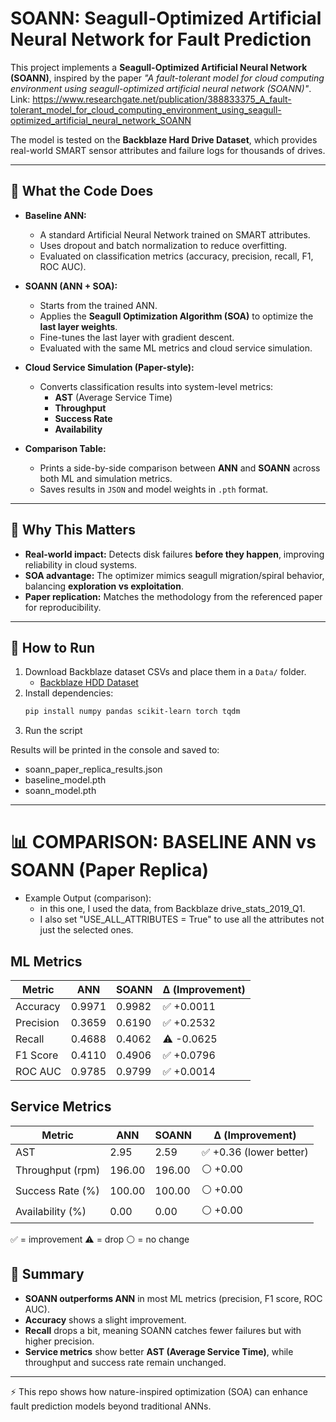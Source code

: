 # SOANN: Seagull-Optimized Artificial Neural Network for Fault Prediction  

This project implements a **Seagull-Optimized Artificial Neural Network (SOANN)**, inspired by the paper *"A fault-tolerant model for cloud computing environment using seagull-optimized artificial neural network (SOANN)"*.  
Link: https://www.researchgate.net/publication/388833375_A_fault-tolerant_model_for_cloud_computing_environment_using_seagull-optimized_artificial_neural_network_SOANN

The model is tested on the **Backblaze Hard Drive Dataset**, which provides real-world SMART sensor attributes and failure logs for thousands of drives.  

---

## 🔹 What the Code Does
- **Baseline ANN:**  
  - A standard Artificial Neural Network trained on SMART attributes.  
  - Uses dropout and batch normalization to reduce overfitting.  
  - Evaluated on classification metrics (accuracy, precision, recall, F1, ROC AUC).  

- **SOANN (ANN + SOA):**  
  - Starts from the trained ANN.  
  - Applies the **Seagull Optimization Algorithm (SOA)** to optimize the **last layer weights**.  
  - Fine-tunes the last layer with gradient descent.  
  - Evaluated with the same ML metrics and cloud service simulation.  

- **Cloud Service Simulation (Paper-style):**  
  - Converts classification results into system-level metrics:  
    - **AST** (Average Service Time)  
    - **Throughput**  
    - **Success Rate**  
    - **Availability**  

- **Comparison Table:**  
  - Prints a side-by-side comparison between **ANN** and **SOANN** across both ML and simulation metrics.  
  - Saves results in `JSON` and model weights in `.pth` format.  

---

## 🔹 Why This Matters
- **Real-world impact:** Detects disk failures **before they happen**, improving reliability in cloud systems.  
- **SOA advantage:** The optimizer mimics seagull migration/spiral behavior, balancing **exploration vs exploitation**.  
- **Paper replication:** Matches the methodology from the referenced paper for reproducibility.  

---

## 🔹 How to Run
1. Download Backblaze dataset CSVs and place them in a `Data/` folder.  
   - [Backblaze HDD Dataset](https://www.backblaze.com/b2/hard-drive-test-data.html)  
2. Install dependencies:  
   ```bash
   pip install numpy pandas scikit-learn torch tqdm
3. Run the script

Results will be printed in the console and saved to:
- soann_paper_replica_results.json
- baseline_model.pth
- soann_model.pth

---

# 📊 COMPARISON: BASELINE ANN vs SOANN (Paper Replica)

- Example Output (comparison):
  - in this one, I used the data, from Backblaze drive_stats_2019_Q1.
  - I also set "USE_ALL_ATTRIBUTES = True" to use all the attributes not just the selected ones.


## ML Metrics
| Metric     | ANN     | SOANN   | Δ (Improvement) |
|------------|---------|---------|-----------------|
| Accuracy   | 0.9971  | 0.9982  | ✅ +0.0011       |
| Precision  | 0.3659  | 0.6190  | ✅ +0.2532       |
| Recall     | 0.4688  | 0.4062  | ⚠️ -0.0625       |
| F1 Score   | 0.4110  | 0.4906  | ✅ +0.0796       |
| ROC AUC    | 0.9785  | 0.9799  | ✅ +0.0014       |

## Service Metrics
| Metric            | ANN    | SOANN  | Δ (Improvement)        |
|-------------------|--------|--------|------------------------|
| AST               | 2.95   | 2.59   | ✅ +0.36 (lower better) |
| Throughput (rpm)  | 196.00 | 196.00 | ⚪ +0.00                |
| Success Rate (%)  | 100.00 | 100.00 | ⚪ +0.00                |
| Availability (%)  | 0.00   | 0.00   | ⚪ +0.00                |

✅ = improvement
⚠️ = drop
⚪ = no change

## 🔎 Summary
- **SOANN outperforms ANN** in most ML metrics (precision, F1 score, ROC AUC).  
- **Accuracy** shows a slight improvement.  
- **Recall** drops a bit, meaning SOANN catches fewer failures but with higher precision.  
- **Service metrics** show better **AST (Average Service Time)**, while throughput and success rate remain unchanged.  
---

⚡ This repo shows how nature-inspired optimization (SOA) can enhance fault prediction models beyond traditional ANNs.







